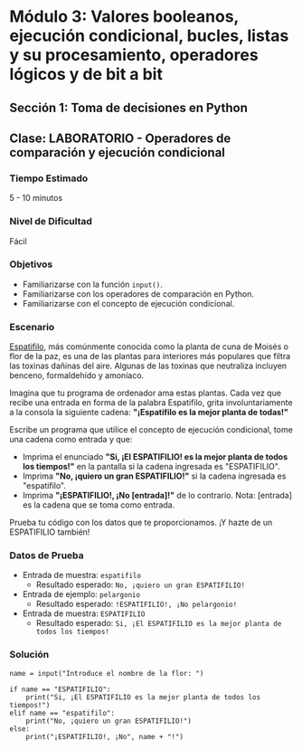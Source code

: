# Módulo 3: Valores booleanos, ejecución condicional, bucles, listas y su procesamiento, operadores lógicos y de bit a bit
## Sección 1: Toma de decisiones en Python
## Clase: LABORATORIO - Operadores de comparación y ejecución condicional

### Tiempo Estimado

5 - 10 minutos

### Nivel de Dificultad

Fácil

### Objetivos
 
* Familiarizarse con la función `input()`.
* Familiarizarse con los operadores de comparación en Python.
* Familiarizarse con el concepto de ejecución condicional.

### Escenario

[Espatifilo](https://upload.wikimedia.org/wikipedia/commons/b/bd/Spathiphyllum_cochlearispathum_RTBG.jpg), más comúnmente conocida como la planta de cuna de Moisés o flor de la paz, es una de las plantas para interiores más populares que filtra las toxinas dañinas del aire. Algunas de las toxinas que neutraliza incluyen benceno, formaldehído y amoníaco.

Imagina que tu programa de ordenador ama estas plantas. Cada vez que recibe una entrada en forma de la palabra Espatifilo, grita involuntariamente a la consola la siguiente cadena: **"¡Espatifilo es la mejor planta de todas!"**

Escribe un programa que utilice el concepto de ejecución condicional, tome una cadena como entrada y que:

* Imprima el enunciado **"Si, ¡El ESPATIFILIO! es la mejor planta de todos los tiempos!"** en la pantalla si la cadena ingresada es "ESPATIFILIO".
* Imprima **"No, ¡quiero un gran ESPATIFILIO!"** si la cadena ingresada es "espatifilo".
* Imprima **"¡ESPATIFILIO!, ¡No [entrada]!"** de lo contrario. Nota: [entrada] es la cadena que se toma como entrada.


Prueba tu código con los datos que te proporcionamos. ¡Y hazte de un ESPATIFILIO también!

### Datos de Prueba

* Entrada de muestra: `espatifilo`
    * Resultado esperado: `No, ¡quiero un gran ESPATIFILIO!`
* Entrada de ejemplo: `pelargonio`
    * Resultado esperado: `!ESPATIFILIO!, ¡No pelargonio!`
* Entrada de muestra: `ESPATIFILIO`
    * Resultado esperado: `Si, ¡El ESPATIFILIO es la mejor planta de todos los tiempos! `

### Solución

```
name = input("Introduce el nombre de la flor: ")

if name == "ESPATIFILIO":
    print("Si, ¡El ESPATIFILIO es la mejor planta de todos los tiempos!")
elif name == "espatifilo":
    print("No, ¡quiero un gran ESPATIFILIO!")
else:
    print("¡ESPATIFILIO!, ¡No", name + "!")
	
```

